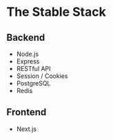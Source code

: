 # The Stable Stack

## Backend

- Node.js
- Express
- RESTful API
- Session / Cookies
- PostgreSQL
- Redis

## Frontend

- Next.js
